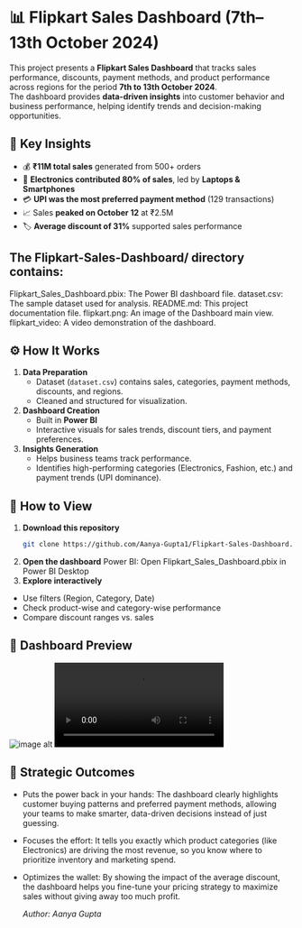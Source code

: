 # 📊 Flipkart Sales Dashboard (7th–13th October 2024)  
This project presents a **Flipkart Sales Dashboard** that tracks sales performance, discounts, payment methods, and product performance across regions for the period **7th to 13th October 2024**.  
The dashboard provides **data-driven insights** into customer behavior and business performance, helping identify trends and decision-making opportunities.  

## 🚀 Key Insights  
- 💰 **₹11M total sales** generated from 500+ orders  
- 📱 **Electronics contributed 80% of sales**, led by **Laptops & Smartphones**  
- 💳 **UPI was the most preferred payment method** (129 transactions)  
- 📈 Sales **peaked on October 12** at ₹2.5M  
- 🏷️ **Average discount of 31%** supported sales performance  

## The Flipkart-Sales-Dashboard/ directory contains:
Flipkart_Sales_Dashboard.pbix: The Power BI dashboard file.
dataset.csv: The sample dataset used for analysis.
README.md: This project documentation file.
flipkart.png: An image of the Dashboard main view.
flipkart_video: A video demonstration of the dashboard.

## ⚙️ How It Works  
1. **Data Preparation**  
   - Dataset (`dataset.csv`) contains sales, categories, payment methods, discounts, and regions.  
   - Cleaned and structured for visualization.  
2. **Dashboard Creation**  
   - Built in **Power BI** 
   - Interactive visuals for sales trends, discount tiers, and payment preferences.  
3. **Insights Generation**  
   - Helps business teams track performance.  
   - Identifies high-performing categories (Electronics, Fashion, etc.) and payment trends (UPI dominance).  

## 👀 How to View  
1. **Download this repository**  
   ```bash
   git clone https://github.com/Aanya-Gupta1/Flipkart-Sales-Dashboard.git
2. **Open the dashboard**
Power BI: Open Flipkart_Sales_Dashboard.pbix in Power BI Desktop
3. **Explore interactively**
- Use filters (Region, Category, Date)
- Check product-wise and category-wise performance
- Compare discount ranges vs. sales

## 📸 Dashboard Preview
![image alt](https://github.com/Aanya-Gupta1/Flipkart-Sales-Dashboard/blob/18e28ca52176ab93cd87c171686b9c453f046b42/flipkart%20.png)
![video alt](https://github.com/Aanya-Gupta1/Flipkart-Sales-Dashboard/blob/d61c21ad0e47d806519dc8c4588a19b1e7fe2718/flipkart_video.mp4)

## 🎯 Strategic Outcomes
- Puts the power back in your hands: The dashboard clearly highlights customer buying patterns and preferred payment methods, allowing your teams to make smarter, data-driven decisions instead of just      guessing.
- Focuses the effort: It tells you exactly which product categories (like Electronics) are driving the most revenue, so you know where to prioritize inventory and marketing spend.
- Optimizes the wallet: By showing the impact of the average discount, the dashboard helps you fine-tune your pricing strategy to maximize sales without giving away too much profit.

  _Author: Aanya Gupta_
